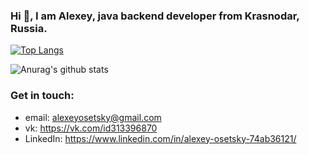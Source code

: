 ### Hi 👋, I am Alexey, java backend developer from Krasnodar, Russia.

<!--
**AlexeyOs/AlexeyOs** is a ✨ _special_ ✨ repository because its `README.md` (this file) appears on your GitHub profile.

Here are some ideas to get you started:

- 🔭 I’m currently working on ...
- 🌱 I’m currently learning ...
- 👯 I’m looking to collaborate on ...
- 🤔 I’m looking for help with ...
- 💬 Ask me about ...
- 📫 How to reach me: ...
- 😄 Pronouns: ...
- ⚡ Fun fact: ...
-->

[![Top Langs](https://github-readme-stats.vercel.app/api/top-langs/?username=AlexeyOs&layout=compact)](https://github.com/anuraghazra/github-readme-stats)

![Anurag's github stats](https://github-readme-stats.vercel.app/api?username=AlexeyOs&hide=contribs,prs)

### Get in touch:
- email: alexeyosetsky@gmail.com 
- vk: https://vk.com/id313396870
- LinkedIn: https://www.linkedin.com/in/alexey-osetsky-74ab36121/
